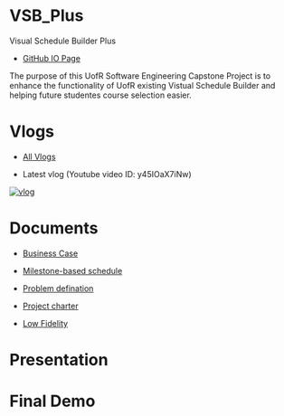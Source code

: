 # VSB_Plus

Visual Schedule Builder Plus

- [GitHub IO Page](https://yang242j.github.io/VSB_Plus)

The purpose of this UofR Software Engineering Capstone Project is to enhance the functionality of UofR existing Vistual Schedule Builder and helping future studentes course selection easier.

# Vlogs

- [All Vlogs](Document/Vlogs/vlog.md)

- Latest vlog (Youtube video ID: y45IOaX7iNw)

[![vlog](https://img.youtube.com/vi/y45IOaX7iNw/0.jpg)](https://www.youtube.com/watch?v=y45IOaX7iNw)

# Documents

- [Business Case](Document/Scrum#1/Business_case.pdf)

- [Milestone-based schedule](Document/Milestone_based_schedule.pdf)

- [Problem defination](Document/Problem_definition.md)

- [Project charter](Document/Scrum#1/Project_charter.pdf)

- [Low Fidelity](Document/Scrum#1/LoFi_1.pdf)

# Presentation

# Final Demo
